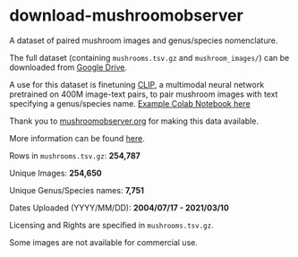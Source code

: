 # download-mushroomobserver

A dataset of paired mushroom images and genus/species nomenclature.

The full dataset (containing `mushrooms.tsv.gz` and `mushroom_images/`) can be downloaded from [Google Drive](https://drive.google.com/file/d/1RfjX5nEGJNoTEVqaThxumBlm3-75IJR1/view?usp=sharing).

A use for this dataset is finetuning [CLIP](https://openai.com/blog/clip/), a multimodal neural network pretrained on 400M image-text pairs, to pair mushroom images with text specifying a genus/species name. [Example Colab Notebook here](https://drive.google.com/file/d/1l5GS4_hnMvd9W4-JbqCGx3RZPeynCnh1/view?usp=sharing)

Thank you to [mushroomobserver.org](mushroomobserver.org) for making this data available. 

More information can be found [here](https://mushroomobserver.org/articles/20).

Rows in `mushrooms.tsv.gz`: **254,787**

Unique Images: **254,650**

Unique Genus/Species names: **7,751**

Dates Uploaded (YYYY/MM/DD): **2004/07/17 - 2021/03/10**

Licensing and Rights are specified in `mushrooms.tsv.gz`. 

Some images are not available for commercial use.
